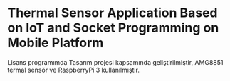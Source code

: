 # Thermal Sensor Application Based on IoT and Socket Programming on Mobile Platform
 Lisans programımda Tasarım projesi kapsamında geliştirilmiştir, AMG8851 termal sensör ve RaspberryPi  3 kullanılmıştır.
